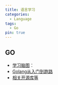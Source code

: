 ```yaml
---
title: 语言学习
categories:
  - Language
tags:
  - Go
pin: true
---
```



##  GO
- [学习脑图](https://github.com/jiujuan/go-collection/blob/master/golang/golang-developer-roadmap.md)：
- [Golang从入门到跑路](https://github.com/jiujuan/go-collection)
- [相关开源库等](https://www.topgoer.cn/)

